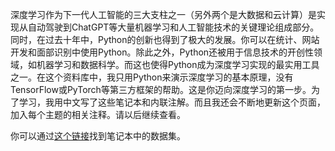 深度学习作为下一代人工智能的三大支柱之一（另外两个是大数据和云计算）是实现从自动驾驶到ChatGPT等大量机器学习和人工智能技术的关键理论组成部分。同时，在过去十年中，Python的创新也得到了极大的发展。你可以在统计、网站开发和面部识别中使用Python。除此之外，Python还被用于信息技术的开创性领域，如机器学习和数据科学。而这也使得Python成为深度学习实现的最实用工具之一。在这个资料库中，我只用Python来演示深度学习的基本原理，没有TensorFlow或PyTorch等第三方框架的帮助。这是你迈向深度学习的第一步。为了学习，我用中文写了这些笔记本和内联注解。而且我还会不断地更新这个页面，加入每个主题的相关注释。请以后继续查看。

你可以通过[这个链接](https://pan.baidu.com/s/1LFtqMtOZ4w2LeRfgFwm-fA?pwd=yek8)找到笔记本中的数据集。
